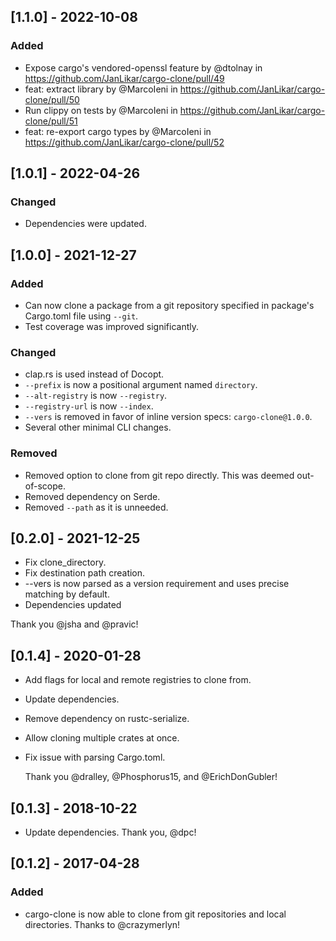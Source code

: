 ## [1.1.0] - 2022-10-08
### Added
- Expose cargo's vendored-openssl feature by @dtolnay in https://github.com/JanLikar/cargo-clone/pull/49
- feat: extract library by @MarcoIeni in https://github.com/JanLikar/cargo-clone/pull/50
- Run clippy on tests by @MarcoIeni in https://github.com/JanLikar/cargo-clone/pull/51
- feat: re-export cargo types by @MarcoIeni in https://github.com/JanLikar/cargo-clone/pull/52

## [1.0.1] - 2022-04-26
### Changed
- Dependencies were updated.

## [1.0.0] - 2021-12-27
### Added
- Can now clone a package from a git repository specified in package's Cargo.toml file using `--git`.
- Test coverage was improved significantly.

### Changed
- clap.rs is used instead of Docopt.
- `--prefix` is now a positional argument named `directory`.
- `--alt-registry` is now `--registry`.
- `--registry-url` is now `--index`.
- `--vers` is removed in favor of inline version specs: `cargo-clone@1.0.0`.
- Several other minimal CLI changes.

### Removed
- Removed option to clone from git repo directly. This was deemed out-of-scope.
- Removed dependency on Serde.
- Removed `--path` as it is unneeded.

## [0.2.0] - 2021-12-25
- Fix clone_directory.
- Fix destination path creation.
- --vers is now parsed as a version requirement and uses precise matching by default.
- Dependencies updated

Thank you @jsha and @pravic!

## [0.1.4] - 2020-01-28
- Add flags for local and remote registries to clone from.
- Update dependencies.
- Remove dependency on rustc-serialize.
- Allow cloning multiple crates at once.
- Fix issue with parsing Cargo.toml.

  Thank you @dralley, @Phosphorus15, and @ErichDonGubler!

## [0.1.3] - 2018-10-22
- Update dependencies.
  Thank you, @dpc!

## [0.1.2] - 2017-04-28
### Added
- cargo-clone is now able to clone from git repositories and local directories.
  Thanks to @crazymerlyn!
